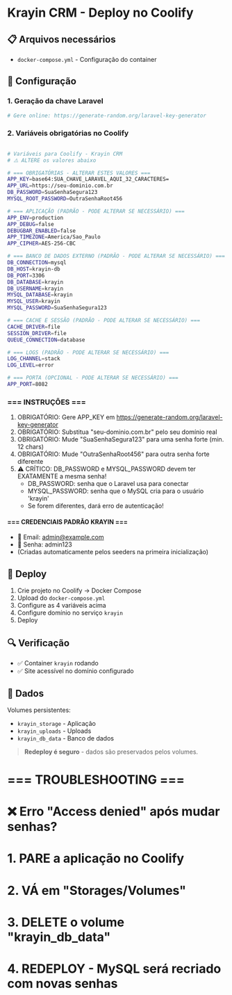 # Krayin CRM - Deploy no Coolify

## 📋 Arquivos necessários

- `docker-compose.yml` - Configuração do container

## 🔧 Configuração

### 1. Geração da chave Laravel
```bash
# Gere online: https://generate-random.org/laravel-key-generator
```

### 2. Variáveis obrigatórias no Coolify
```bash

# Variáveis para Coolify - Krayin CRM
# ⚠️ ALTERE os valores abaixo

# === OBRIGATÓRIAS - ALTERAR ESTES VALORES ===
APP_KEY=base64:SUA_CHAVE_LARAVEL_AQUI_32_CARACTERES=
APP_URL=https://seu-dominio.com.br
DB_PASSWORD=SuaSenhaSegura123
MYSQL_ROOT_PASSWORD=OutraSenhaRoot456

# === APLICAÇÃO (PADRÃO - PODE ALTERAR SE NECESSÁRIO) ===
APP_ENV=production
APP_DEBUG=false
DEBUGBAR_ENABLED=false
APP_TIMEZONE=America/Sao_Paulo
APP_CIPHER=AES-256-CBC

# === BANCO DE DADOS EXTERNO (PADRÃO - PODE ALTERAR SE NECESSÁRIO) ===
DB_CONNECTION=mysql
DB_HOST=krayin-db
DB_PORT=3306
DB_DATABASE=krayin
DB_USERNAME=krayin
MYSQL_DATABASE=krayin
MYSQL_USER=krayin
MYSQL_PASSWORD=SuaSenhaSegura123

# === CACHE E SESSÃO (PADRÃO - PODE ALTERAR SE NECESSÁRIO) ===
CACHE_DRIVER=file
SESSION_DRIVER=file
QUEUE_CONNECTION=database

# === LOGS (PADRÃO - PODE ALTERAR SE NECESSÁRIO) ===
LOG_CHANNEL=stack
LOG_LEVEL=error

# === PORTA (OPCIONAL - PODE ALTERAR SE NECESSÁRIO) ===
APP_PORT=8082
```
### === INSTRUÇÕES ===
1. OBRIGATÓRIO: Gere APP_KEY em https://generate-random.org/laravel-key-generator
2. OBRIGATÓRIO: Substitua "seu-dominio.com.br" pelo seu domínio real
3. OBRIGATÓRIO: Mude "SuaSenhaSegura123" para uma senha forte (min. 12 chars)
4. OBRIGATÓRIO: Mude "OutraSenhaRoot456" para outra senha forte diferente
5. ⚠️ CRÍTICO: DB_PASSWORD e MYSQL_PASSWORD devem ter EXATAMENTE a mesma senha!
   - DB_PASSWORD: senha que o Laravel usa para conectar
   - MYSQL_PASSWORD: senha que o MySQL cria para o usuário 'krayin'
   - Se forem diferentes, dará erro de autenticação!
#### === CREDENCIAIS PADRÃO KRAYIN ===
   - 📧 Email: admin@example.com
   - 🔑 Senha: admin123
   - (Criadas automaticamente pelos seeders na primeira inicialização)

## 🚀 Deploy

1. Crie projeto no Coolify → Docker Compose
2. Upload do `docker-compose.yml`
3. Configure as 4 variáveis acima
4. Configure domínio no serviço `krayin`
5. Deploy

## 🔍 Verificação

- ✅ Container `krayin` rodando
- ✅ Site acessível no domínio configurado

## 💾 Dados

Volumes persistentes:
- `krayin_storage` - Aplicação
- `krayin_uploads` - Uploads  
- `krayin_db_data` - Banco de dados

> **Redeploy é seguro** - dados são preservados pelos volumes.

# === TROUBLESHOOTING ===
# ❌ Erro "Access denied" após mudar senhas?
# 1. PARE a aplicação no Coolify
# 2. VÁ em "Storages/Volumes" 
# 3. DELETE o volume "krayin_db_data"
# 4. REDEPLOY - MySQL será recriado com novas senhas

